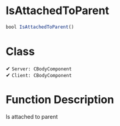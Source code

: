 # IsAttachedToParent
```js
bool IsAttachedToParent()
```
# Class
✔ `Server: CBodyComponent`  
✔ `Client: CBodyComponent`  

# Function Description
Is attached to parent
